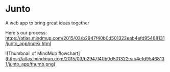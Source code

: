 # Junto
A web app to bring great ideas together

Here's our process:
https://atlas.mindmup.com/2015/03/b2947f40b0d501322eab4efd95468131/junto_app/index.html

![Thumbnail of MindMup flowchart]
(https://atlas.mindmup.com/2015/03/b2947f40b0d501322eab4efd95468131/junto_app/thumb.png)
